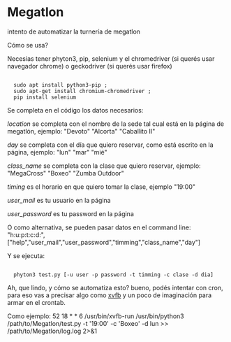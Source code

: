 # Megatlon
intento de automatizar la turnería de megatlon

Cómo se usa?

Necesias tener phyton3, pip, selenium y el chromedriver (si querés usar navegador chrome) o geckodriver (si querés usar firefox)

<code>
  sudo apt install python3-pip ;  
  sudo apt-get install chromium-chromedriver ;
  pip install selenium
</code>

Se completa en el código los datos necesarios:

_location_ se completa con el nombre de la sede tal cual está en la página de megatlón, ejemplo: "Devoto" "Alcorta" "Caballito II"

_day_ se completa con el día que quiero reservar, como está escrito en la página, ejemplo: "lun" "mar" "mié"

_class_name_ se completa con la clase que quiero reservar, ejemplo: "MegaCross" "Boxeo" "Zumba Outdoor"

_timing_ es el horario en que quiero tomar la clase, ejemplo "19:00"

_user_mail_ es tu usuario en la página

_user_password_ es tu password en la página

O como alternativa, se pueden pasar datos en el command line:
"h:u:p:t:c:d:",["help","user_mail","user_password","timming","class_name","day"]

Y se ejecuta:

<code>
  phyton3 test.py [-u user -p password -t timming -c clase -d dia]
</code>

Ah, que lindo, y cómo se automatiza esto? bueno, podés intentar con cron, para eso vas a precisar algo como <a href="https://ivanderevianko.com/2020/02/xvfb-run-selenium-in-headless-mode-with-any-browser">xvfb</a> y un poco de imaginación para armar en el crontab.

Como ejemplo:
52	18	*	*	6	/usr/bin/xvfb-run /usr/bin/python3 /path/to/Megatlon/test.py -t '19:00' -c 'Boxeo' -d lun >> /path/to/Megatlon/log.log 2>&1
